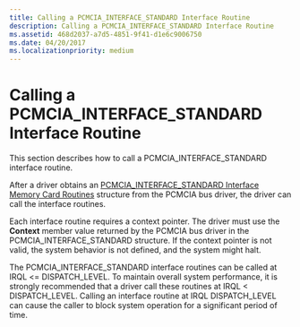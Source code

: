 ```yaml
---
title: Calling a PCMCIA_INTERFACE_STANDARD Interface Routine
description: Calling a PCMCIA_INTERFACE_STANDARD Interface Routine
ms.assetid: 468d2037-a7d5-4851-9f41-d1e6c9006750
ms.date: 04/20/2017
ms.localizationpriority: medium
---
```


# Calling a PCMCIA\_INTERFACE\_STANDARD Interface Routine





This section describes how to call a PCMCIA\_INTERFACE\_STANDARD interface routine.

After a driver obtains an [PCMCIA\_INTERFACE\_STANDARD Interface Memory Card Routines](https://msdn.microsoft.com/library/windows/hardware/ff537607) structure from the PCMCIA bus driver, the driver can call the interface routines.

Each interface routine requires a context pointer. The driver must use the **Context** member value returned by the PCMCIA bus driver in the PCMCIA\_INTERFACE\_STANDARD structure. If the context pointer is not valid, the system behavior is not defined, and the system might halt.

The PCMCIA\_INTERFACE\_STANDARD interface routines can be called at IRQL &lt;= DISPATCH\_LEVEL. To maintain overall system performance, it is strongly recommended that a driver call these routines at IRQL &lt; DISPATCH\_LEVEL. Calling an interface routine at IRQL DISPATCH\_LEVEL can cause the caller to block system operation for a significant period of time.

 

 





